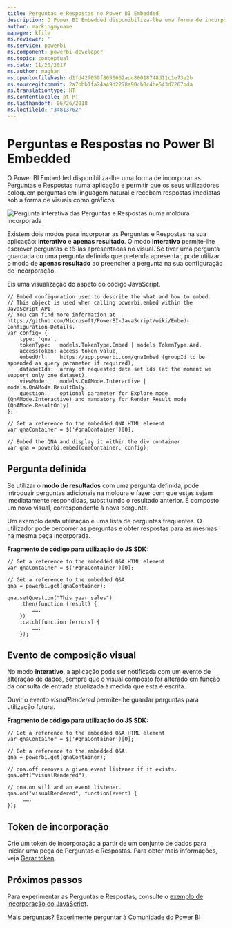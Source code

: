 ```yaml
---
title: Perguntas e Respostas no Power BI Embedded
description: O Power BI Embedded disponibiliza-lhe uma forma de incorporar as Perguntas e Respostas numa aplicação e permitir que os seus utilizadores coloquem perguntas em linguagem natural.
author: markingmyname
manager: kfile
ms.reviewer: ''
ms.service: powerbi
ms.component: powerbi-developer
ms.topic: conceptual
ms.date: 11/20/2017
ms.author: maghan
ms.openlocfilehash: d1fd42f059f8050662adc80018748d11c1e73e2b
ms.sourcegitcommit: 2a7bbb1fa24a49d2278a90cb0c4be543d7267bda
ms.translationtype: HT
ms.contentlocale: pt-PT
ms.lasthandoff: 06/26/2018
ms.locfileid: "34813762"
---
```

# <a name="qa-in-power-bi-embedded"></a>Perguntas e Respostas no Power BI Embedded
O Power BI Embedded disponibiliza-lhe uma forma de incorporar as Perguntas e Respostas numa aplicação e permitir que os seus utilizadores coloquem perguntas em linguagem natural e recebam respostas imediatas sob a forma de visuais como gráficos.

![Pergunta interativa das Perguntas e Respostas numa moldura incorporada](media/qanda/embedded-qanda.gif)

Existem dois modos para incorporar as Perguntas e Respostas na sua aplicação: **interativo** e **apenas resultado**. O modo **Interativo** permite-lhe escrever perguntas e tê-las apresentadas no visual. Se tiver uma pergunta guardada ou uma pergunta definida que pretenda apresentar, pode utilizar o modo de **apenas resultado** ao preencher a pergunta na sua configuração de incorporação.

Eis uma visualização do aspeto do código JavaScript.

```
// Embed configuration used to describe the what and how to embed.
// This object is used when calling powerbi.embed within the JavaScript API.
// You can find more information at https://github.com/Microsoft/PowerBI-JavaScript/wiki/Embed-Configuration-Details.
var config= {
    type: 'qna',
    tokenType:   models.TokenType.Embed | models.TokenType.Aad,
    accessToken: access token value,
    embedUrl:    https://app.powerbi.com/qnaEmbed (groupId to be appended as query parameter if required),
    datasetIds:  array of requested data set ids (at the moment we support only one dataset),
    viewMode:    models.QnAMode.Interactive | models.QnAMode.ResultOnly,
    question:    optional parameter for Explore mode (QnAMode.Interactive) and mandatory for Render Result mode (QnAMode.ResultOnly)
};

// Get a reference to the embedded QNA HTML element
var qnaContainer = $('#qnaContainer')[0];

// Embed the QNA and display it within the div container.
var qna = powerbi.embed(qnaContainer, config);
```

## <a name="set-question"></a>Pergunta definida
Se utilizar o **modo de resultados** com uma pergunta definida, pode introduzir perguntas adicionais na moldura e fazer com que estas sejam imediatamente respondidas, substituindo o resultado anterior. É composto um novo visual, correspondente à nova pergunta.

Um exemplo desta utilização é uma lista de perguntas frequentes. O utilizador pode percorrer as perguntas e obter respostas para as mesmas na mesma peça incorporada.

**Fragmento de código para utilização do JS SDK:**  

```        
// Get a reference to the embedded Q&A HTML element
var qnaContainer = $('#qnaContainer')[0];

// Get a reference to the embedded Q&A.
qna = powerbi.get(qnaContainer);

qna.setQuestion("This year sales")
    .then(function (result) {
        …….
    })
    .catch(function (errors) {
        …….
    });
```

## <a name="visual-rendered-event"></a>Evento de composição visual
No modo **interativo**, a aplicação pode ser notificada com um evento de alteração de dados, sempre que o visual composto for alterado em função da consulta de entrada atualizada à medida que esta é escrita.

Ouvir o evento *visualRendered* permite-lhe guardar perguntas para utilização futura. 

**Fragmento de código para utilização do JS SDK:**  

```
// Get a reference to the embedded Q&A HTML element
var qnaContainer = $('#qnaContainer')[0];

// Get a reference to the embedded Q&A.
qna = powerbi.get(qnaContainer);

// qna.off removes a given event listener if it exists.
qna.off("visualRendered");

// qna.on will add an event listener.
qna.on("visualRendered", function(event) {
     …….
});
```

## <a name="embed-token"></a>Token de incorporação
Crie um token de incorporação a partir de um conjunto de dados para iniciar uma peça de Perguntas e Respostas. Para obter mais informações, veja [Gerar token](https://docs.microsoft.com/rest/api/power-bi/embedtoken).

## <a name="next-steps"></a>Próximos passos
Para experimentar as Perguntas e Respostas, consulte o [exemplo de incorporação do JavaScript](https://microsoft.github.io/PowerBI-JavaScript/demo/).

Mais perguntas? [Experimente perguntar à Comunidade do Power BI](http://community.powerbi.com/)

